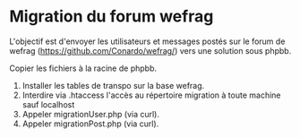# Migration du forum wefrag

L'objectif est d'envoyer les utilisateurs et messages postés sur le forum de wefrag (https://github.com/Conardo/wefrag/) vers une solution sous phpbb.


Copier les fichiers à la racine de phpbb.
1. Installer les tables de transpo sur la base wefrag.
2. Interdire via .htaccess l'accès au répertoire migration à toute machine sauf localhost
3. Appeler migrationUser.php (via curl).
4. Appeler migrationPost.php (via curl).